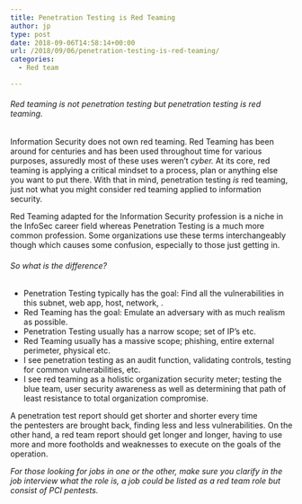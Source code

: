 ```yaml
---
title: Penetration Testing is Red Teaming
author: jp
type: post
date: 2018-09-06T14:58:14+00:00
url: /2018/09/06/penetration-testing-is-red-teaming/
categories:
  - Red team

---
```

###### Red teaming is _not_ penetration testing but penetration testing <span style="font-style: italic;">is red teaming</span>.

Information Security does not own red teaming. Red Teaming has been around for centuries and has been used throughout time for various purposes, assuredly most of these uses weren&#8217;t <span style="font-style: italic;">cyber. </span>At its core, red teaming is applying a critical mindset to a process, plan or anything else you want to put there. With that in mind, penetration testing <span style="font-style: italic;">is </span>red teaming, just not what you might consider red teaming applied to information security.

Red Teaming adapted for the Information Security profession is a niche in the InfoSec career field whereas Penetration Testing is a much more common profession. Some organizations use these terms interchangeably though which causes some confusion, especially to those just getting in.

###### So what <span style="font-style: italic;">is</span> the difference?

  * Penetration Testing typically has the goal: Find all the vulnerabilities in this subnet, web app, host, network, <Insertwhateveryouwant>.
  * Red Teaming has the goal: Emulate an adversary with as much realism as possible.
  * Penetration Testing usually has a narrow scope; set of IP&#8217;s etc.
  * Red Teaming usually has a massive scope; phishing, entire external perimeter, physical etc.
  * I see penetration testing as an audit function, validating controls, testing for common vulnerabilities, etc.
  * I see red teaming as a holistic organization security meter; testing the blue team, user security awareness as well as determining that path of least resistance to total organization compromise.

A penetration test report should get shorter and shorter every time the pentesters are brought back, finding less and less vulnerabilities. On the other hand, a red team report should get longer and longer, having to use more and more footholds and weaknesses to execute on the goals of the operation.

_For those looking for jobs in one or the other, make sure you clarify in the job interview what the role is, a job could be listed as a red team role but consist of PCI _pentests_._
